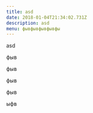 ```yaml
---
title: asd
date: 2018-01-04T21:34:02.731Z
description: asd
menu: фывфывфывфывфы
---
```

asd

фыв

фыв

фыв

фыв

ыфв
